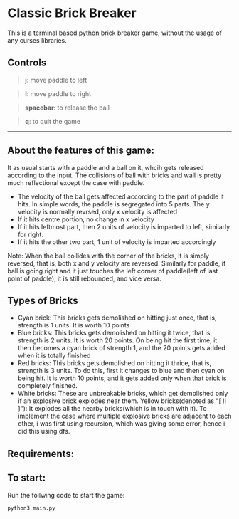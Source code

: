 # Classic Brick Breaker

This is a terminal based python brick breaker game, without the usage of any curses libraries. 

Controls
----------
> **j**: move paddle to left

> **l**: move paddle to right

> **spacebar**: to release the ball

> **q**: to quit the game
----------
About the features of this game:
------

It as usual starts with a paddle and a ball on it, whcih gets released according to the input.
The collisions of ball with bricks and wall is pretty much reflectional except the case with paddle. 
- The velocity of the ball gets affected according to the part of paddle it hits.
In simple words, the paddle is segregated into 5 parts. The y velocity is normally revrsed, only x velocity is affected
- If it hits centre portion, no change in x velocity
- If it hits leftmost part, then 2 units of velocity is imparted to left, similarly for right. 
- If it hits the other two part, 1 unit of velocity is imparted accordingly

Note: When the ball collides with the corner of the bricks, it is simply reversed, that is, both x and y velocity are reversed.
Similarly for paddle, if ball is going right and it just touches the left corner of paddle(left of last point of paddle), it is still rebounded, and vice versa.

Types of Bricks
----
- Cyan brick: This bricks gets demolished on hitting just once, that is, strength is 1 units. It is worth 10 points
- Blue bricks: This bricks gets demolished on hitting it twice, that is, strength is 2 units. It is worth 20 points. On being hit the first time, it then becomes a cyan brick of strength 1, and the 20 points gets added when it is totally finished
- Red bricks: This bricks gets demolished on hitting it thrice, that is, strength is 3 units. To do this, first it changes to blue and then cyan on being hit. It is worth 10 points, and it gets added only when that brick is completely finished.
- White bricks: These are unbreakable bricks, which get demolished only if an explosive brick explodes near them.
Yellow bricks(denoted as "[ !! ]"): It explodes all the nearby bricks(which is in touch with it). To implement the case where multiple explosive bricks are adjacent to each other, i was first using recursion, which was giving some error, hence i did this using dfs.

Requirements:
---



To start:
----
Run the follwing code to start the game:
```
python3 main.py
```


